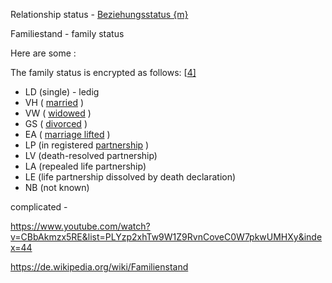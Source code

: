 

Relationship status - [Beziehungsstatus {m}](http://www.dict.cc/german-english/Beziehungsstatus.html)

Familiestand - family status

Here are some :

The family status is encrypted as follows: [[4\]](https://de.wikipedia.org/wiki/Familienstand#cite_note-4)

- LD (single) - ledig
- VH ( [married](https://de.wikipedia.org/wiki/Ehe) )
- VW ( [widowed](https://de.wikipedia.org/wiki/Witwer) )
- GS ( [divorced](https://de.wikipedia.org/wiki/Scheidung) )
- EA ( [marriage lifted](https://de.wikipedia.org/wiki/Aufhebung_(Ehe)) )
- LP (in registered [partnership](https://de.wikipedia.org/wiki/Lebenspartnerschaftsgesetz) )
- LV (death-resolved partnership)
- LA (repealed life partnership)
- LE (life partnership dissolved by death declaration)
- NB (not known)

complicated - 



https://www.youtube.com/watch?v=CBbAkmzx5RE&list=PLYzp2xhTw9W1Z9RvnCoveC0W7pkwUMHXy&index=44

https://de.wikipedia.org/wiki/Familienstand

